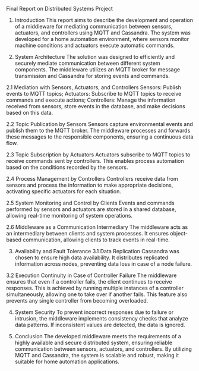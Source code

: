 Final Report on Distributed Systems Project
1. Introduction
This report aims to describe the development and operation of a middleware for mediating communication between sensors, actuators, and controllers using MQTT and Cassandra. The system was developed for a home automation environment, where sensors monitor machine conditions and actuators execute automatic commands.

2. System Architecture
The solution was designed to efficiently and securely mediate communication between different system components. The middleware utilizes an MQTT broker for message transmission and Cassandra for storing events and commands.

2.1 Mediation with Sensors, Actuators, and Controllers
Sensors: Publish events to MQTT topics; Actuators: Subscribe to MQTT topics to receive commands and execute actions; Controllers: Manage the information received from sensors, store events in the database, and make decisions based on this data.

2.2 Topic Publication by Sensors
Sensors capture environmental events and publish them to the MQTT broker. The middleware processes and forwards these messages to the responsible components, ensuring a continuous data flow.

2.3 Topic Subscription by Actuators
Actuators subscribe to MQTT topics to receive commands sent by controllers. This enables process automation based on the conditions recorded by the sensors.

2.4 Process Management by Controllers
Controllers receive data from sensors and process the information to make appropriate decisions, activating specific actuators for each situation.

2.5 System Monitoring and Control by Clients
Events and commands performed by sensors and actuators are stored in a shared database, allowing real-time monitoring of system operations.

2.6 Middleware as a Communication Intermediary
The middleware acts as an intermediary between clients and system processes. It ensures object-based communication, allowing clients to track events in real-time.

3. Availability and Fault Tolerance
3.1 Data Replication
Cassandra was chosen to ensure high data availability. It distributes replicated information across nodes, preventing data loss in case of a node failure.

3.2 Execution Continuity in Case of Controller Failure
The middleware ensures that even if a controller fails, the client continues to receive responses. This is achieved by running multiple instances of a controller simultaneously, allowing one to take over if another fails. This feature also prevents any single controller from becoming overloaded.

4. System Security
To prevent incorrect responses due to failure or intrusion, the middleware implements consistency checks that analyze data patterns. If inconsistent values are detected, the data is ignored.

5. Conclusion
The developed middleware meets the requirements of a highly available and secure distributed system, ensuring reliable communication between sensors, actuators, and controllers. By utilizing MQTT and Cassandra, the system is scalable and robust, making it suitable for home automation applications.
